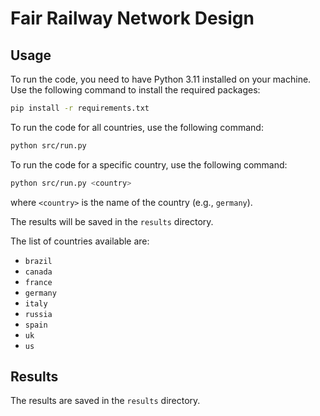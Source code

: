 # Fair Railway Network Design
## Usage
To run the code, you need to have Python 3.11 installed on your machine.
Use the following command to install the required packages:
```bash
pip install -r requirements.txt
```

To run the code for all countries, use the following command:
```bash
python src/run.py
```

To run the code for a specific country, use the following command:
```bash
python src/run.py <country>
```
where `<country>` is the name of the country (e.g., `germany`).

The results will be saved in the `results` directory.

The list of countries available are:
- `brazil`
- `canada`
- `france`
- `germany`
- `italy`
- `russia`
- `spain`
- `uk`
- `us`

## Results
The results are saved in the `results` directory. 